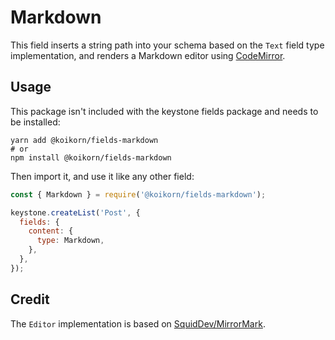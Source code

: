 <!--[meta]
section: api
subSection: field-types
title: Markdown
[meta]-->

# Markdown

This field inserts a string path into your schema based on the `Text` field type implementation, and renders a Markdown editor using [CodeMirror](https://codemirror.net/).

## Usage

This package isn't included with the keystone fields package and needs to be installed:

```shell allowCopy=false showLanguage=false
yarn add @koikorn/fields-markdown
# or
npm install @koikorn/fields-markdown
```

Then import it, and use it like any other field:

```js
const { Markdown } = require('@koikorn/fields-markdown');

keystone.createList('Post', {
  fields: {
    content: {
      type: Markdown,
    },
  },
});
```

## Credit

The `Editor` implementation is based on [SquidDev/MirrorMark](https://github.com/SquidDev/MirrorMark).
